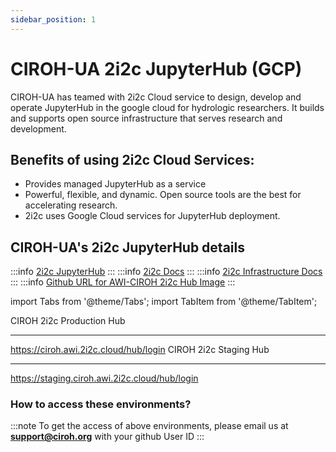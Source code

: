 ```yaml
---
sidebar_position: 1
---
```


# CIROH-UA 2i2c JupyterHub (GCP)

CIROH-UA has teamed with 2i2c Cloud service to design, develop and operate JupyterHub in the google cloud for hydrologic researchers. It builds and supports open source infrastructure that serves research and development.

## Benefits of using 2i2c Cloud Services:

- Provides managed JupyterHub as a service
- Powerful, flexible, and dynamic. Open source tools are the best for accelerating research.
- 2i2c uses Google Cloud services for JupyterHub deployment.

## CIROH-UA's 2i2c JupyterHub details

:::info
<a href="https://2i2c.org/">2i2c JupyterHub</a>
:::
:::info
<a href="https://docs.2i2c.org/">2i2c Docs</a>
:::
:::info
<a href="https://infrastructure.2i2c.org/">2i2c Infrastructure Docs</a>
:::
:::info
<a href="https://github.com/2i2c-org/awi-ciroh-image">Github URL for AWI-CIROH 2i2c Hub Image</a>
:::


import Tabs from '@theme/Tabs';
import TabItem from '@theme/TabItem';

<Tabs>
  <TabItem value="production" label="Production" default>
    <span class="badge badge--secondary">CIROH 2i2c Production Hub</span>
    <hr/>
      <a href="https://ciroh.awi.2i2c.cloud/hub/login">https://ciroh.awi.2i2c.cloud/hub/login</a>
  </TabItem>
  <TabItem value="staging" label="Staging">
    <span class="badge badge--secondary">CIROH 2i2c Staging Hub</span>
    <hr/>
      <a href="https://staging.ciroh.awi.2i2c.cloud/hub/login">https://staging.ciroh.awi.2i2c.cloud/hub/login</a>
  </TabItem>
</Tabs>


### How to access these environments?
:::note
To get the access of above environments, please email us at **support@ciroh.org** with your github User ID
:::

